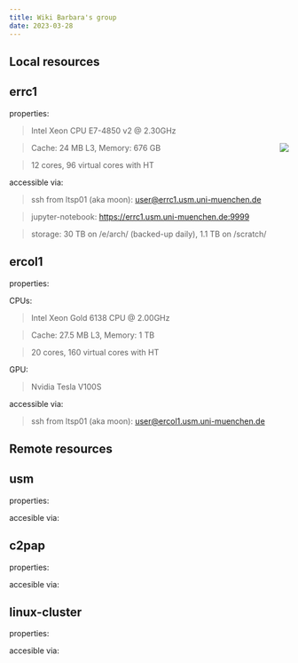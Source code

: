 ```yaml
---
title: Wiki Barbara's group
date: 2023-03-28
---
```


Local resources
---


errc1
---
properties:
  > Intel Xeon CPU E7-4850 v2 @ 2.30GHz
  <img style="float: right;" src="/github-page-test/docs/assets/images/intel-xeon-e7.jpg">
  
  > Cache: 24 MB L3, Memory: 676 GB
   
  > 12 cores, 96 virtual cores with HT

accessible via:
  > ssh from ltsp01 (aka moon): user@errc1.usm.uni-muenchen.de

  > jupyter-notebook: https://errc1.usm.uni-muenchen.de:9999

  > storage: 30 TB on /e/arch/ (backed-up daily), 1.1 TB on /scratch/

ercol1
---
properties:

CPUs:
  > Intel Xeon Gold 6138 CPU @ 2.00GHz

  > Cache: 27.5 MB L3, Memory: 1 TB

  > 20 cores, 160 virtual cores with HT

GPU:
  > Nvidia Tesla V100S
 
accessible via:
  > ssh from ltsp01 (aka moon): 
    user@ercol1.usm.uni-muenchen.de


Remote resources
------

usm
---
properties:
   > 

accesible via:
   > 

c2pap
---
properties:
   > 

accesible via:
   > 

linux-cluster
---
properties:
   > 

accesible via:
   > 
